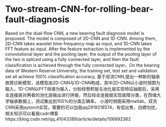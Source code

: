 # Two-stream-CNN-for-rolling-bear-fault-diagnosis
Based on the dual-flow CNN, a new bearing fault diagnosis model is proposed. The model is composed of 2D-CNN and 1D-CNN. Among them, 2D-CNN takes wavelet time-frequency map as input, and 1D-CNN takes FFT feature as input. After the feature extraction is implemented by the convolutional layer and the pooling layer, the output of the pooling layer of the two is spliced using a fully connected layer, and then the fault classification is achieved through the fully connected layer，On the bearing data of Western Reserve University, the training set, test set and validation set all achieve 100% classification accuracy,
基于双流CNN,提出一种新的轴承故障诊断模型，该模型由2D-CNN与1D-CNN构成，其中2D-CNN以小波时频图为输入，1D-CNN以FFT频谱为输入，分别经卷积层与池化层实现特征抽取后，采用全连接层对两者的池化层输出进行拼接，然后经全连接层实现故障分类，在西储大学轴承数据上，测试集达到100%的分类正确率。
小波时频图采用matlab，双流CNN采用pytorch实现，需要的可以加我qq2919218574，有偿出售，白嫖勿扰，相关知识可以看我csdn博客https://blog.csdn.net/qq_41043389/article/details/106692362

